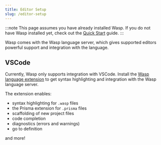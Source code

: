 ```yaml
---
title: Editor Setup
slug: /editor-setup
---
```


:::note
This page assumes you have already installed Wasp. If you do not have Wasp installed yet, check out the [Quick Start](./quick-start.md) guide.
:::

Wasp comes with the Wasp language server, which gives supported editors powerful support and integration with the language. 

## VSCode

Currently, Wasp only supports integration with VSCode. Install the [Wasp language extension](https://marketplace.visualstudio.com/items?itemName=wasp-lang.wasp) to get syntax highlighting and integration with the Wasp language server.

The extension enables:
- syntax highlighting for `.wasp` files
- the Prisma extension for `.prisma` files
- scaffolding of new project files
- code completion
- diagnostics (errors and warnings)
- go to definition

and more!
